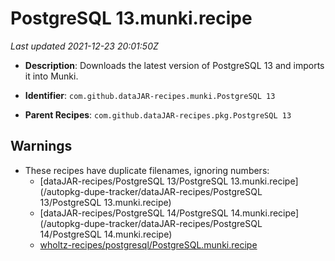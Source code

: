 # PostgreSQL 13.munki.recipe

_Last updated 2021-12-23 20:01:50Z_

- **Description**: Downloads the latest version of PostgreSQL 13 and imports it into Munki.

- **Identifier**: `com.github.dataJAR-recipes.munki.PostgreSQL 13`

- **Parent Recipes**: `com.github.dataJAR-recipes.pkg.PostgreSQL 13`


## Warnings

- These recipes have duplicate filenames, ignoring numbers:
    - [dataJAR-recipes/PostgreSQL 13/PostgreSQL 13.munki.recipe](/autopkg-dupe-tracker/dataJAR-recipes/PostgreSQL 13/PostgreSQL 13.munki.recipe)
    - [dataJAR-recipes/PostgreSQL 14/PostgreSQL 14.munki.recipe](/autopkg-dupe-tracker/dataJAR-recipes/PostgreSQL 14/PostgreSQL 14.munki.recipe)
    - [wholtz-recipes/postgresql/PostgreSQL.munki.recipe](/autopkg-dupe-tracker/wholtz-recipes/postgresql/PostgreSQL.munki.recipe)